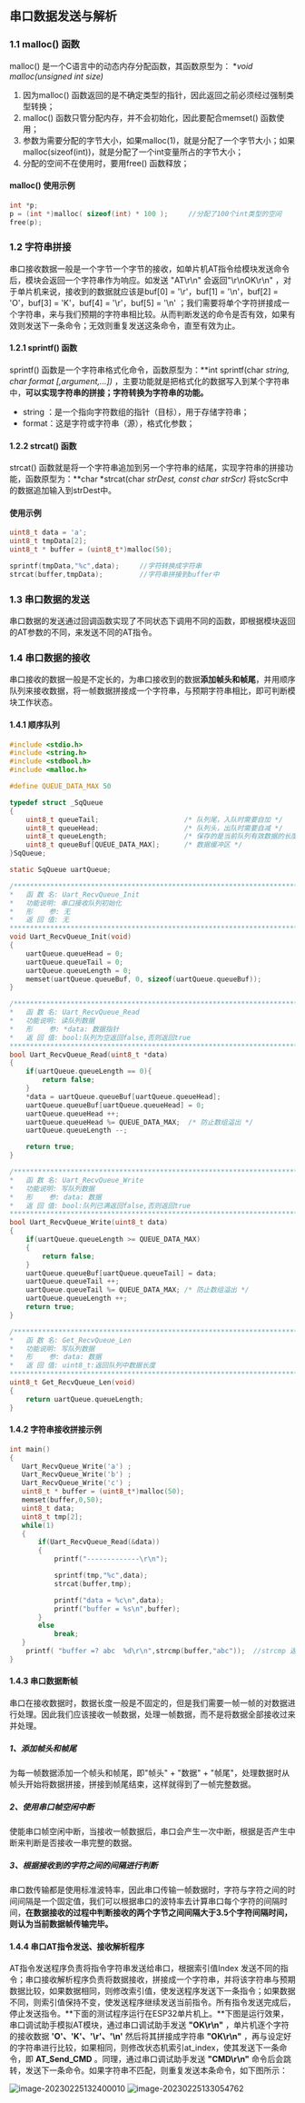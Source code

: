## 串口数据发送与解析

### 1.1 malloc() 函数

malloc() 是一个C语言中的动态内存分配函数，其函数原型为： **void *malloc(unsigned int size)** 

1.  因为malloc() 函数返回的是不确定类型的指针，因此返回之前必须经过强制类型转换；
2.  malloc() 函数只管分配内存，并不会初始化，因此要配合memset() 函数使用；
3.  参数为需要分配的字节大小，如果malloc(1)，就是分配了一个字节大小；如果malloc(sizeof(int))，就是分配了一个int变量所占的字节大小；
4.  分配的空间不在使用时，要用free() 函数释放；

#### malloc() 使用示例

``` c
int *p;
p = (int *)malloc( sizeof(int) * 100 );		//分配了100个int类型的空间
free(p);
```

### 1.2 字符串拼接

串口接收数据一般是一个字节一个字节的接收，如单片机AT指令给模块发送命令后，模块会返回一个字符串作为响应。如发送 "AT\r\n" 会返回"\r\nOK\r\n" ，对于单片机来说，接收到的数据就应该是buf[0] = '\r'，buf[1] = '\n'，buf[2] = 'O'，buf[3] = 'K'，buf[4] = '\r'，buf[5] = '\n' ；我们需要将单个字符拼接成一个字符串，来与我们预期的字符串相比较。从而判断发送的命令是否有效，如果有效则发送下一条命令；无效则重复发送这条命令，直至有效为止。

#### 1.2.1 sprintf() 函数

sprintf() 函数是一个字符串格式化命令，函数原型为：**int sprintf(char *string, char *format [,argument,...])** ，主要功能就是把格式化的数据写入到某个字符串中，**可以实现字符串的拼接；字符转换为字符串的功能。**

- string ：是一个指向字符数组的指针（目标），用于存储字符串；
- format：这是字符或字符串（源），格式化参数；

#### 1.2.2 strcat() 函数

strcat() 函数就是将一个字符串追加到另一个字符串的结尾，实现字符串的拼接功能，函数原型为：**char *strcat(char *strDest, const char *strScr)**  将stcScr中的数据追加输入到strDest中。

#### 使用示例

``` c
uint8_t data = 'a';
uint8_t tmpData[2];
uint8_t * buffer = (uint8_t*)malloc(50);

sprintf(tmpData,"%c",data);		//字符转换成字符串
strcat(buffer,tmpData);			//字符串拼接到buffer中
```

### 1.3 串口数据的发送

串口数据的发送通过回调函数实现了不同状态下调用不同的函数，即根据模块返回的AT参数的不同，来发送不同的AT指令。

### 1.4 串口数据的接收

串口接收的数据一般是不定长的，为串口接收到的数据**添加帧头和帧尾**，并用顺序队列来接收数据，将一帧数据拼接成一个字符串，与预期字符串相比，即可判断模块工作状态。

#### 1.4.1 顺序队列

``` c
#include <stdio.h>
#include <string.h>
#include <stdbool.h>
#include <malloc.h>

#define QUEUE_DATA_MAX 50

typedef struct _SqQueue
{
    uint8_t queueTail;                     /* 队列尾，入队时需要自加 */
    uint8_t queueHead;                     /* 队列头，出队时需要自减 */
    uint8_t queueLength;                   /* 保存的是当前队列有效数据的长度 */
    uint8_t queueBuf[QUEUE_DATA_MAX];      /* 数据缓冲区 */
}SqQueue;

static SqQueue uartQueue;

/***************************************************************************
*	函 数 名: Uart_RecvQueue_Init
*	功能说明: 串口接收队列初始化
*	形    参: 无
*	返 回 值: 无
****************************************************************************/
void Uart_RecvQueue_Init(void)
{
    uartQueue.queueHead = 0;
    uartQueue.queueTail = 0;
    uartQueue.queueLength = 0;
    memset(uartQueue.queueBuf, 0, sizeof(uartQueue.queueBuf));
}

/***************************************************************************
*	函 数 名: Uart_RecvQueue_Read
*	功能说明: 读队列数据
*	形    参: *data: 数据指针
*	返 回 值: bool:队列为空返回false,否则返回true
****************************************************************************/
bool Uart_RecvQueue_Read(uint8_t *data)
{
    if(uartQueue.queueLength == 0){
        return false;
    }
    *data = uartQueue.queueBuf[uartQueue.queueHead];
    uartQueue.queueBuf[uartQueue.queueHead] = 0;
    uartQueue.queueHead ++;
    uartQueue.queueHead %= QUEUE_DATA_MAX;  /* 防止数组溢出 */
    uartQueue.queueLength --;

    return true;
}

/***************************************************************************
*	函 数 名: Uart_RecvQueue_Write
*	功能说明: 写队列数据
*	形    参: data: 数据
*	返 回 值: bool:队列已满返回false,否则返回true
****************************************************************************/
bool Uart_RecvQueue_Write(uint8_t data)
{
    if(uartQueue.queueLength >= QUEUE_DATA_MAX)
    {
        return false;
    }
    uartQueue.queueBuf[uartQueue.queueTail] = data;
    uartQueue.queueTail ++;
    uartQueue.queueTail %= QUEUE_DATA_MAX; /* 防止数组溢出 */
    uartQueue.queueLength ++;
    return true;
}

/***************************************************************************
*	函 数 名: Get_RecvQueue_Len
*	功能说明: 写队列数据
*	形    参: data: 数据
*	返 回 值: uint8_t:返回队列中数据长度
****************************************************************************/
uint8_t Get_RecvQueue_Len(void)
{
    return uartQueue.queueLength;
}
```

#### 1.4.2 字符串接收拼接示例

``` c
int main() 
{
   Uart_RecvQueue_Write('a') ;
   Uart_RecvQueue_Write('b') ;
   Uart_RecvQueue_Write('c') ;
   uint8_t * buffer = (uint8_t*)malloc(50);
   memset(buffer,0,50);
   uint8_t data;
   uint8_t tmp[2];
   while(1)
   {
       if(Uart_RecvQueue_Read(&data))
       {
           printf("-------------\r\n");

           sprintf(tmp,"%c",data);
           strcat(buffer,tmp);

           printf("data = %c\n",data);
           printf("buffer = %s\n",buffer);
       }
       else
           break;
   }
    printf( "buffer =? abc  %d\r\n",strcmp(buffer,"abc"));	//strcmp 返回0，表示字符串相等，否则返回-1
}
```

#### 1.4.3 串口数据断帧

串口在接收数据时，数据长度一般是不固定的，但是我们需要一帧一帧的对数据进行处理。因此我们应该接收一帧数据，处理一帧数据，而不是将数据全部接收过来并处理。

##### 1、添加帧头和帧尾

为每一帧数据添加一个帧头和帧尾，即"帧头" + "数据" + "帧尾"，处理数据时从帧头开始将数据拼接，拼接到帧尾结束，这样就得到了一帧完整数据。

##### 2、使用串口帧空闲中断

使能串口帧空闲中断，当接收一帧数据后，串口会产生一次中断，根据是否产生中断来判断是否接收一串完整的数据。

##### 3、根据接收到的字符之间的间隔进行判断

串口数传输都是使用标准波特率，因此串口传输一帧数据时，字符与字符之间的时间间隔是一个固定值，我们可以根据串口的波特率去计算串口每个字符的间隔时间，**在数据接收的过程中判断接收的两个字节之间间隔大于3.5个字符间隔时间，则认为当前数据帧传输完毕。**

#### 1.4.4 串口AT指令发送、接收解析程序

AT指令发送程序负责将指令字符串发送给串口，根据索引值Index 发送不同的指令；串口接收解析程序负责将数据接收，拼接成一个字符串，并将该字符串与预期数据比较，如果数据相同，则修改索引值，使发送程序发送下一条指令；如果数据不同，则索引值保持不变，使发送程序继续发送当前指令。所有指令发送完成后，停止发送指令。**下面的测试程序运行在ESP32单片机上。**下图是运行效果，串口调试助手模拟AT模块，通过串口调试助手发送 **"OK\r\n"** ，单片机逐个字符的接收数据  **'O'、'K'、'\r'、'\n'**  然后将其拼接成字符串 **"OK\r\n"** ，再与设定好的字符串进行比较，如果相同，则修改状态机索引at_index，使其发送下一条命令，即 **AT_Send_CMD** 。同理，通过串口调试助手发送 **"CMD\r\n"** 命令后会跳转，发送下一条命令。如果字符串不匹配，则重复发送本条命令，如下图所示：

![image-20230225132400010](images/image-20230225132400010.png) ![image-20230225133054762](images/image-20230225133054762.png)
